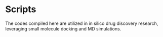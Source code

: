 # Scripts

The codes compiled here are utilized in in silico drug discovery research, leveraging small molecule docking and MD simulations. 

